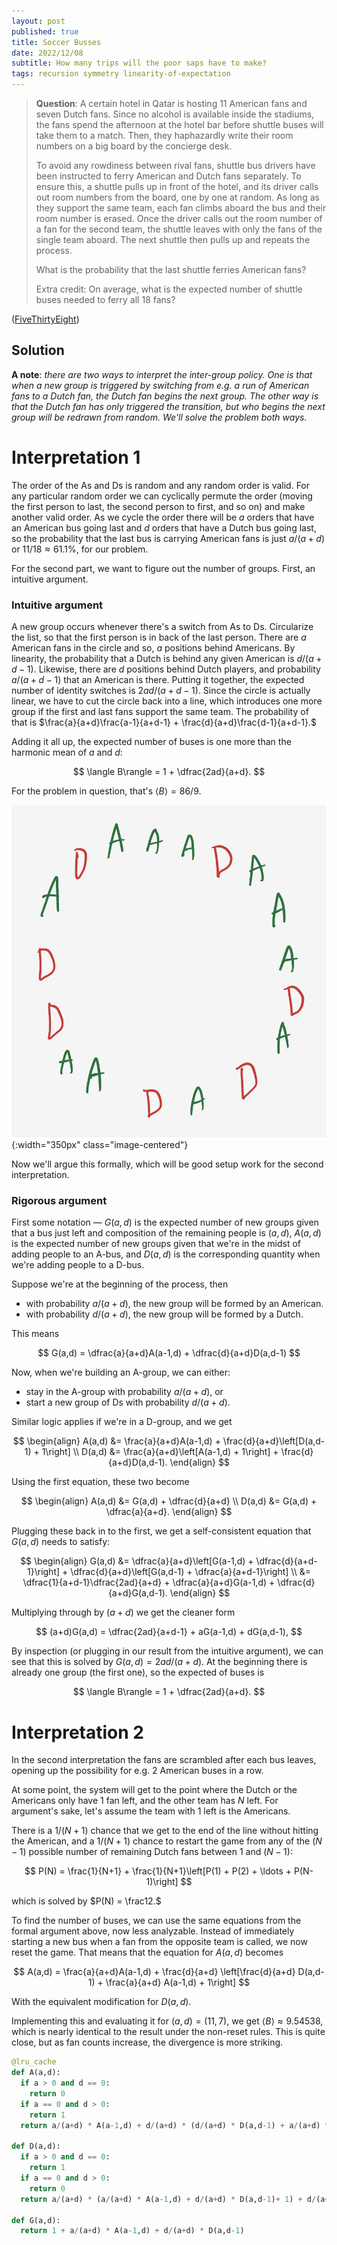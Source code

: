 ```yaml
---
layout: post
published: true
title: Soccer Busses
date: 2022/12/08
subtitle: How many trips will the poor saps have to make?
tags: recursion symmetry linearity-of-expectation
---
```


>**Question**: A certain hotel in Qatar is hosting 11 American fans and seven Dutch fans. Since no alcohol is available inside the stadiums, the fans spend the afternoon at the hotel bar before shuttle buses will take them to a match. Then, they haphazardly write their room numbers on a big board by the concierge desk.
>
>To avoid any rowdiness between rival fans, shuttle bus drivers have been instructed to ferry American and Dutch fans separately. To ensure this, a shuttle pulls up in front of the hotel, and its driver calls out room numbers from the board, one by one at random. As long as they support the same team, each fan climbs aboard the bus and their room number is erased. Once the driver calls out the room number of a fan for the second team, the shuttle leaves with only the fans of the single team aboard. The next shuttle then pulls up and repeats the process.
>
>What is the probability that the last shuttle ferries American fans?
>
>Extra credit: On average, what is the expected number of shuttle buses needed to ferry all 18 fans?

<!--more-->

([FiveThirtyEight](https://fivethirtyeight.com/features/can-you-separate-the-world-cup-fans/))

## Solution

**A note**: *there are two ways to interpret the inter-group policy. One is that when a new group is triggered by switching from e.g. a run of American fans to a Dutch fan, the Dutch fan begins the next group. The other way is that the Dutch fan has only triggered the transition, but who begins the next group will be redrawn from random. We'll solve the problem both ways.*

# Interpretation 1

The order of the As and Ds is random and any random order is valid. For any particular random order we can cyclically permute the order (moving the first person to last, the second person to first, and so on) and make another valid order. As we cycle the order there will be $a$ orders that have an American bus going last and $d$ orders that have a Dutch bus going last, so the probability that the last bus is carrying American fans is just $a/(a+d)$ or $11/18\approx 61.1\%,$ for our problem.

For the second part, we want to figure out the number of groups. First, an intuitive argument.

### Intuitive argument

A new group occurs whenever there's a switch from As to Ds. Circularize the list, so that the first person is in back of the last person. There are $a$ American fans in the circle and so, $a$ positions behind Americans. By linearity, the probability that a Dutch is behind any given American is $d/(a+d-1).$ Likewise, there are $d$ positions behind Dutch players, and probability $a/(a+d-1)$ that an American is there. Putting it together, the expected number of identity switches is $2ad/(a+d-1).$ Since the circle is actually linear, we have to cut the circle back into a line, which introduces one more group if the first and last fans support the same team. The probability of that is $\frac{a}{a+d}\frac{a-1}{a+d-1} + \frac{d}{a+d}\frac{d-1}{a+d-1}.$

Adding it all up, the expected number of buses is one more than the harmonic mean of $a$ and $d$:

$$ \langle B\rangle = 1 + \dfrac{2ad}{a+d}. $$

For the problem in question, that's $\langle B\rangle = 86/9.$

![](/img/2022-12-08-circularized.JPG){:width="350px" class="image-centered"}

Now we'll argue this formally, which will be good setup work for the second interpretation.

### Rigorous argument

First some notation — $G(a,d)$ is the expected number of new groups given that a bus just left and composition of the remaining people is $(a,d),$ $A(a,d)$ is the expected number of new groups given that we're in the midst of adding people to an A-bus, and $D(a,d)$ is the corresponding quantity when we're adding people to a D-bus.

Suppose we're at the beginning of the process, then

- with probability $a/(a+d),$ the new group will be formed by an American. 
- with probability $d/(a+d),$ the new group will be formed by a Dutch.

This means

$$
  G(a,d) = \dfrac{a}{a+d}A(a-1,d) + \dfrac{d}{a+d}D(a,d-1)
$$

Now, when we're building an A-group, we can either:

- stay in the A-group with probability $a/(a+d)$, or
- start a new group of Ds with probability $d/(a+d).$

Similar logic applies if we're in a D-group, and we get

$$
  \begin{align}
    A(a,d) &= \frac{a}{a+d}A(a-1,d) + \frac{d}{a+d}\left[D(a,d-1) + 1\right] \\
    D(a,d) &= \frac{a}{a+d}\left[A(a-1,d) + 1\right] + \frac{d}{a+d}D(a,d-1).
  \end{align}
$$

Using the first equation, these two become

$$
  \begin{align}
    A(a,d) &= G(a,d) + \dfrac{d}{a+d} \\
    D(a,d) &= G(a,d) + \dfrac{a}{a+d}.
  \end{align}
$$

Plugging these back in to the first, we get a self-consistent equation that $G(a,d)$ needs to satisfy:

$$
  \begin{align}
    G(a,d) &= \dfrac{a}{a+d}\left[G(a-1,d) + \dfrac{d}{a+d-1}\right] + \dfrac{d}{a+d}\left[G(a,d-1) + \dfrac{a}{a+d-1}\right] \\
    &= \dfrac{1}{a+d-1}\dfrac{2ad}{a+d} + \dfrac{a}{a+d}G(a-1,d) + \dfrac{d}{a+d}G(a,d-1).
  \end{align}
$$

Multiplying through by $(a+d)$ we get the cleaner form

$$
  (a+d)G(a,d) = \dfrac{2ad}{a+d-1} + aG(a-1,d) + dG(a,d-1),
$$

By inspection (or plugging in our result from the intuitive argument), we can see that this is solved by $G(a,d) = 2ad/(a+d).$ At the beginning there is already one group (the first one), so the expected of buses is 

$$ \langle B\rangle = 1 + \dfrac{2ad}{a+d}. $$

# Interpretation 2

In the second interpretation the fans are scrambled after each bus leaves, opening up the possibility for e.g. $2$ American buses in a row. 

At some point, the system will get to the point where the Dutch or the Americans only have $1$ fan left, and the other team has $N$ left. For argument's sake, let's assume the team with $1$ left is the Americans. 

There is a $1/(N+1)$ chance that we get to the end of the line without hitting the American, and a $1/(N+1)$ chance to restart the game from any of the $(N-1)$ possible number of remaining Dutch fans between $1$ and $(N-1):$

$$ P(N) = \frac{1}{N+1} + \frac{1}{N+1}\left[P(1) + P(2) + \ldots + P(N-1)\right] $$

which is solved by $P(N) = \frac12.$

To find the number of buses, we can use the same equations from the formal argument above, now less analyzable. Instead of immediately starting a new bus when a fan from the opposite team is called, we now reset the game. That means that the equation for $A(a,d)$ becomes 

$$ A(a,d) = \frac{a}{a+d}A(a-1,d) + \frac{d}{a+d} \left[\frac{d}{a+d} D(a,d-1) + \frac{a}{a+d} A(a-1,d) + 1\right] $$

With the equivalent modification for $D(a,d).$ 

Implementing this and evaluating it for $(a,d)=(11,7),$ we get $\langle B\rangle \approx 9.54538,$ which is nearly identical to the result under the non-reset rules. This is quite close, but as fan counts increase, the divergence is more striking.

```python
@lru_cache
def A(a,d):
  if a > 0 and d == 0:
    return 0
  if a == 0 and d > 0:
    return 1
  return a/(a+d) * A(a-1,d) + d/(a+d) * (d/(a+d) * D(a,d-1) + a/(a+d) * A(a-1,d) + 1)

def D(a,d):
  if a > 0 and d == 0:
    return 1
  if a == 0 and d > 0:
    return 0
  return a/(a+d) * (a/(a+d) * A(a-1,d) + d/(a+d) * D(a,d-1)+ 1) + d/(a+d) * D(a,d-1)

def G(a,d):
  return 1 + a/(a+d) * A(a-1,d) + d/(a+d) * D(a,d-1)
```

<br>
